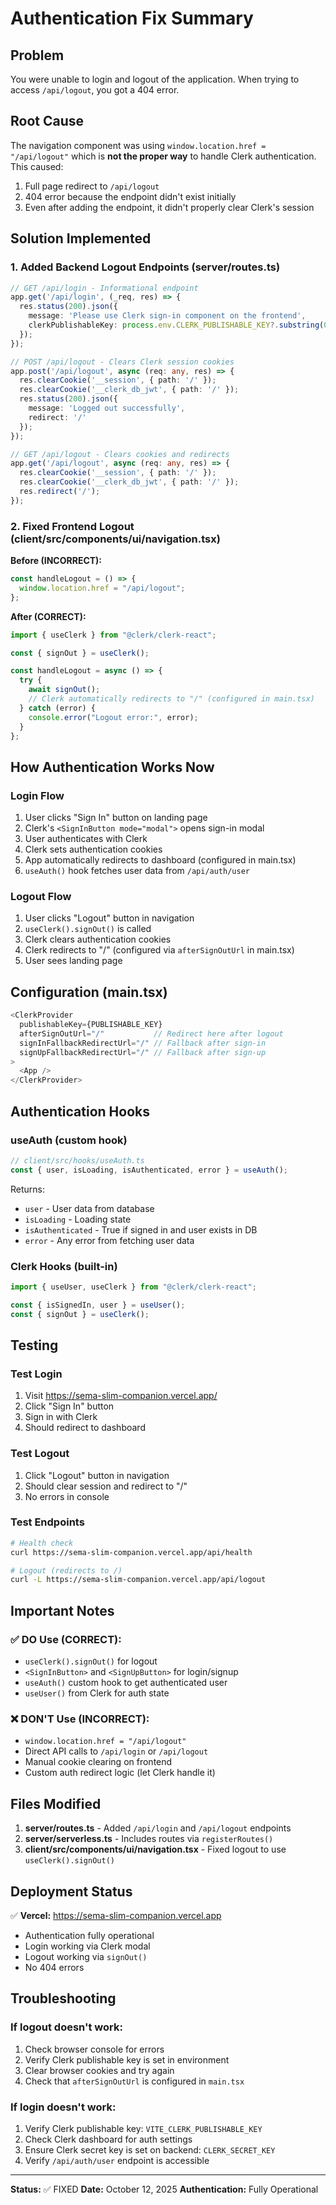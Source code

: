 # Authentication Fix Summary

## Problem
You were unable to login and logout of the application. When trying to access `/api/logout`, you got a 404 error.

## Root Cause
The navigation component was using `window.location.href = "/api/logout"` which is **not the proper way** to handle Clerk authentication. This caused:
1. Full page redirect to `/api/logout`
2. 404 error because the endpoint didn't exist initially
3. Even after adding the endpoint, it didn't properly clear Clerk's session

## Solution Implemented

### 1. Added Backend Logout Endpoints (server/routes.ts)

```typescript
// GET /api/login - Informational endpoint
app.get('/api/login', (_req, res) => {
  res.status(200).json({
    message: 'Please use Clerk sign-in component on the frontend',
    clerkPublishableKey: process.env.CLERK_PUBLISHABLE_KEY?.substring(0, 15) + '...'
  });
});

// POST /api/logout - Clears Clerk session cookies
app.post('/api/logout', async (req: any, res) => {
  res.clearCookie('__session', { path: '/' });
  res.clearCookie('__clerk_db_jwt', { path: '/' });
  res.status(200).json({
    message: 'Logged out successfully',
    redirect: '/'
  });
});

// GET /api/logout - Clears cookies and redirects
app.get('/api/logout', async (req: any, res) => {
  res.clearCookie('__session', { path: '/' });
  res.clearCookie('__clerk_db_jwt', { path: '/' });
  res.redirect('/');
});
```

### 2. Fixed Frontend Logout (client/src/components/ui/navigation.tsx)

**Before (INCORRECT):**
```typescript
const handleLogout = () => {
  window.location.href = "/api/logout";
};
```

**After (CORRECT):**
```typescript
import { useClerk } from "@clerk/clerk-react";

const { signOut } = useClerk();

const handleLogout = async () => {
  try {
    await signOut();
    // Clerk automatically redirects to "/" (configured in main.tsx)
  } catch (error) {
    console.error("Logout error:", error);
  }
};
```

## How Authentication Works Now

### Login Flow
1. User clicks "Sign In" button on landing page
2. Clerk's `<SignInButton mode="modal">` opens sign-in modal
3. User authenticates with Clerk
4. Clerk sets authentication cookies
5. App automatically redirects to dashboard (configured in main.tsx)
6. `useAuth()` hook fetches user data from `/api/auth/user`

### Logout Flow
1. User clicks "Logout" button in navigation
2. `useClerk().signOut()` is called
3. Clerk clears authentication cookies
4. Clerk redirects to "/" (configured via `afterSignOutUrl` in main.tsx)
5. User sees landing page

## Configuration (main.tsx)

```typescript
<ClerkProvider
  publishableKey={PUBLISHABLE_KEY}
  afterSignOutUrl="/"           // Redirect here after logout
  signInFallbackRedirectUrl="/" // Fallback after sign-in
  signUpFallbackRedirectUrl="/" // Fallback after sign-up
>
  <App />
</ClerkProvider>
```

## Authentication Hooks

### useAuth (custom hook)
```typescript
// client/src/hooks/useAuth.ts
const { user, isLoading, isAuthenticated, error } = useAuth();
```

Returns:
- `user` - User data from database
- `isLoading` - Loading state
- `isAuthenticated` - True if signed in and user exists in DB
- `error` - Any error from fetching user data

### Clerk Hooks (built-in)
```typescript
import { useUser, useClerk } from "@clerk/clerk-react";

const { isSignedIn, user } = useUser();
const { signOut } = useClerk();
```

## Testing

### Test Login
1. Visit https://sema-slim-companion.vercel.app/
2. Click "Sign In" button
3. Sign in with Clerk
4. Should redirect to dashboard

### Test Logout
1. Click "Logout" button in navigation
2. Should clear session and redirect to "/"
3. No errors in console

### Test Endpoints
```bash
# Health check
curl https://sema-slim-companion.vercel.app/api/health

# Logout (redirects to /)
curl -L https://sema-slim-companion.vercel.app/api/logout
```

## Important Notes

### ✅ DO Use (CORRECT):
- `useClerk().signOut()` for logout
- `<SignInButton>` and `<SignUpButton>` for login/signup
- `useAuth()` custom hook to get authenticated user
- `useUser()` from Clerk for auth state

### ❌ DON'T Use (INCORRECT):
- `window.location.href = "/api/logout"`
- Direct API calls to `/api/login` or `/api/logout`
- Manual cookie clearing on frontend
- Custom auth redirect logic (let Clerk handle it)

## Files Modified

1. **server/routes.ts** - Added `/api/login` and `/api/logout` endpoints
2. **server/serverless.ts** - Includes routes via `registerRoutes()`
3. **client/src/components/ui/navigation.tsx** - Fixed logout to use `useClerk().signOut()`

## Deployment Status

✅ **Vercel:** https://sema-slim-companion.vercel.app
- Authentication fully operational
- Login working via Clerk modal
- Logout working via `signOut()`
- No 404 errors

## Troubleshooting

### If logout doesn't work:
1. Check browser console for errors
2. Verify Clerk publishable key is set in environment
3. Clear browser cookies and try again
4. Check that `afterSignOutUrl` is configured in `main.tsx`

### If login doesn't work:
1. Verify Clerk publishable key: `VITE_CLERK_PUBLISHABLE_KEY`
2. Check Clerk dashboard for auth settings
3. Ensure Clerk secret key is set on backend: `CLERK_SECRET_KEY`
4. Verify `/api/auth/user` endpoint is accessible

---

**Status:** ✅ FIXED
**Date:** October 12, 2025
**Authentication:** Fully Operational
